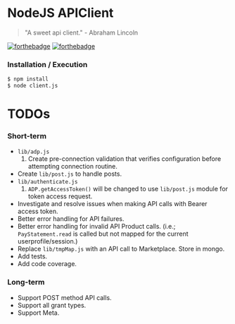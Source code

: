 # NodeJS APIClient 

> "A sweet api client." - Abraham Lincoln



[![forthebadge](http://forthebadge.com/images/badges/uses-badges.svg)](http://forthebadge.com) [![forthebadge](http://forthebadge.com/images/badges/gluten-free.svg)](http://forthebadge.com)
### Installation / Execution 


```sh
$ npm install
$ node client.js
```

# TODOs

### Short-term
* `lib/adp.js`
    1. Create pre-connection validation that verifies configuration before attempting connection routine.
* Create `lib/post.js` to handle posts. 
* `lib/authenticate.js` 
    1. `ADP.getAccessToken()` will be changed to use `lib/post.js` module for token access request.
* Investigate and resolve issues when making API calls with Bearer access token. 
* Better error handling for API failures. 
* Better error handling for invalid API Product calls. (i.e.; `PayStatement.read` is called but not mapped for the current userprofile/session.)
* Replace `lib/tmpMap.js` with an API call to Marketplace. Store in mongo. 
* Add tests. 
* Add code coverage. 

### Long-term
* Support POST method API calls. 
* Support all grant types. 
* Support Meta.